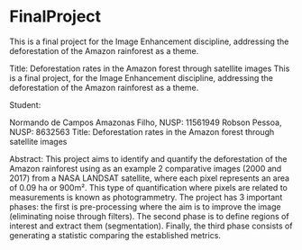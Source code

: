 # FinalProject
 This is a final project for the Image Enhancement discipline, addressing the deforestation of the Amazon rainforest as a theme.

Title: Deforestation rates in the Amazon forest through satellite images
This is a final project, for the Image Enhancement discipline, addressing the deforestation of the Amazon rainforest as a theme.

Student:

Normando de Campos Amazonas Filho, NUSP: 11561949
Robson Pessoa, NUSP: 8632563
Title: Deforestation rates in the Amazon forest through satellite images

Abstract: This project aims to identify and quantify the deforestation of the Amazon rainforest using as an example 2 comparative images (2000 and 2017) from a NASA LANDSAT satellite, where each pixel represents an area of 0.09 ha or 900m². This type of quantification where pixels are related to measurements is known as photogrammetry. The project has 3 important phases: the first is pre-processing where the aim is to improve the image (eliminating noise through filters). The second phase is to define regions of interest and extract them (segmentation). Finally, the third phase consists of generating a statistic comparing the established metrics.
